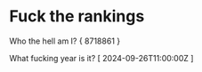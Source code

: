 # Fuck the rankings

Who the hell am I?
{ 8718861 }

What fucking year is it?
[ 2024-09-26T11:00:00Z ]
